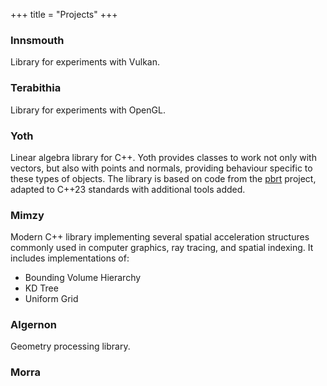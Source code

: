 +++
title = "Projects"
+++


### <a href="https://github.com/d-krylov/Innsmouth" target="_blank" class="icon is-large"><i class="fab fa-github href-icon-color"></i></a> Innsmouth

Library for experiments with Vulkan. 

### <a href="https://github.com/d-krylov/Terabithia" target="_blank" class="icon is-large"><i class="fab fa-github href-icon-color"></i></a> Terabithia

Library for experiments with OpenGL.

### <a href="https://github.com/d-krylov/Yoth" target="_blank" class="icon is-large"><i class="fab fa-github href-icon-color"></i></a> Yoth

Linear algebra library for C++. Yoth provides classes to work not only with vectors, but also with points and normals, providing behaviour specific to these types of objects. The library is based on code from the [pbrt](https://github.com/mmp/pbrt-v4) project, adapted to C++23 standards with additional tools added.

### <a href="https://github.com/d-krylov/Mimzy" target="_blank" class="icon is-large"><i class="fab fa-github href-icon-color"></i></a> Mimzy

Modern C++ library implementing several spatial acceleration structures commonly used in computer graphics, ray tracing, and spatial indexing. It includes implementations of:

* Bounding Volume Hierarchy
* KD Tree
* Uniform Grid

### <a href="https://github.com/d-krylov/Algernon" target="_blank" class="icon is-large"><i class="fab fa-github href-icon-color"></i></a> Algernon

Geometry processing library.

### <a href="https://github.com/d-krylov/Morra" target="_blank" class="icon is-large"><i class="fab fa-github href-icon-color"></i></a> Morra

